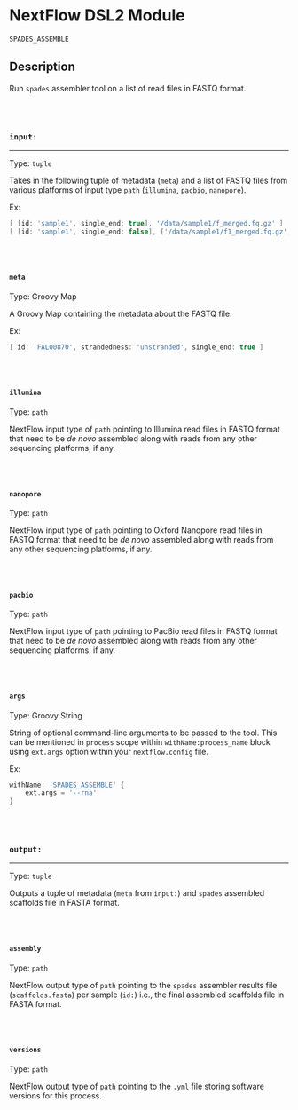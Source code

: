 # NextFlow DSL2 Module

```bash
SPADES_ASSEMBLE
```

## Description

Run `spades` assembler tool on a list of read files in FASTQ format.

\
&nbsp;

### `input:`

___

Type: `tuple`

Takes in the following tuple of metadata (`meta`) and a list of FASTQ files from various platforms of input type `path` (`illumina`, `pacbio`, `nanopore`).

Ex:

```groovy
[ [id: 'sample1', single_end: true], '/data/sample1/f_merged.fq.gz' ]
[ [id: 'sample1', single_end: false], ['/data/sample1/f1_merged.fq.gz', '/data/sample2/f2_merged.fq.gz'], ['/data/sample1/nanopore.fastq'], ['/data/sample1/pacbio.fastq'] ]
```

\
&nbsp;

#### `meta`

Type: Groovy Map

A Groovy Map containing the metadata about the FASTQ file.

Ex:

```groovy
[ id: 'FAL00870', strandedness: 'unstranded', single_end: true ]
```

\
&nbsp;

#### `illumina`

Type: `path`

NextFlow input type of `path` pointing to Illumina read files in FASTQ format that need to be *de novo* assembled along with reads from any other sequencing platforms, if any.

\
&nbsp;

#### `nanopore`

Type: `path`

NextFlow input type of `path` pointing to Oxford Nanopore read files in FASTQ format that need to be *de novo* assembled along with reads from any other sequencing platforms, if any.

\
&nbsp;

#### `pacbio`

Type: `path`

NextFlow input type of `path` pointing to PacBio read files in FASTQ format that need to be *de novo* assembled along with reads from any other sequencing platforms, if any.

\
&nbsp;

#### `args`

Type: Groovy String

String of optional command-line arguments to be passed to the tool. This can be mentioned in `process` scope within `withName:process_name` block using `ext.args` option within your `nextflow.config` file.

Ex:

```groovy
withName: 'SPADES_ASSEMBLE' {
    ext.args = '--rna'
}
```

\
&nbsp;

### `output:`

___

Type: `tuple`

Outputs a tuple of metadata (`meta` from `input:`) and `spades` assembled scaffolds file in FASTA format.

\
&nbsp;

#### `assembly`

Type: `path`

NextFlow output type of `path` pointing to the `spades` assembler results file (`scaffolds.fasta`) per sample (`id:`) i.e., the final assembled scaffolds file in FASTA format.

\
&nbsp;

#### `versions`

Type: `path`

NextFlow output type of `path` pointing to the `.yml` file storing software versions for this process.
